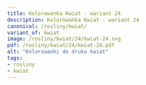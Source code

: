 ```yaml
---
title: Kolorowanka Kwiat - wariant 24
description: Kolorowanka Kwiat - wariant 24
canonical: /rosliny/kwiat/
variant_of: kwiat
image: /rosliny/kwiat/24/kwiat-24.svg
pdf: /rosliny/kwiat/24/kwiat-24.pdf
alt: "Kolorowanki do druku kwiat"
tags:
- rosliny
- kwiat
---
```


